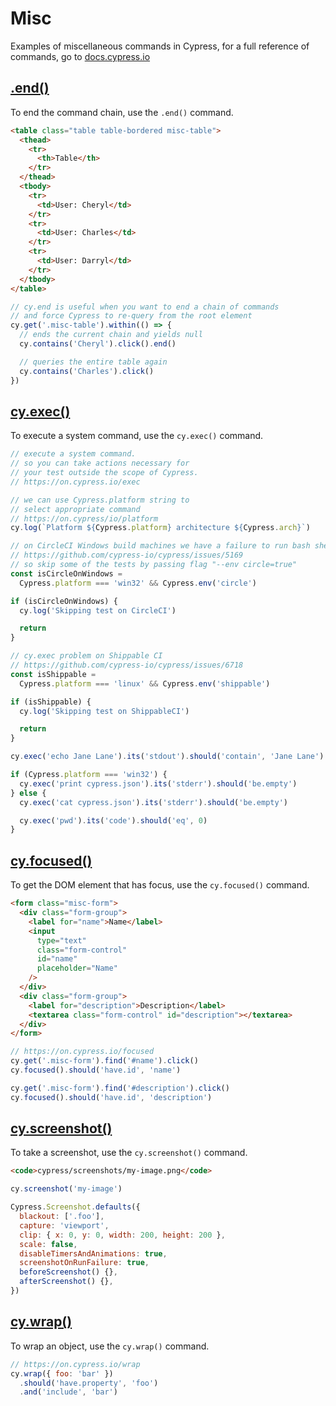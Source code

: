 # Misc

Examples of miscellaneous commands in Cypress, for a full reference of commands, go to [docs.cypress.io](https://on.cypress.io/api)

## [.end()](https://on.cypress.io/end)

To end the command chain, use the `.end()` command.

<!-- fiddle .end() - end the command chain -->

```html
<table class="table table-bordered misc-table">
  <thead>
    <tr>
      <th>Table</th>
    </tr>
  </thead>
  <tbody>
    <tr>
      <td>User: Cheryl</td>
    </tr>
    <tr>
      <td>User: Charles</td>
    </tr>
    <tr>
      <td>User: Darryl</td>
    </tr>
  </tbody>
</table>
```

```js
// cy.end is useful when you want to end a chain of commands
// and force Cypress to re-query from the root element
cy.get('.misc-table').within(() => {
  // ends the current chain and yields null
  cy.contains('Cheryl').click().end()

  // queries the entire table again
  cy.contains('Charles').click()
})
```

<!-- fiddle-end -->

## [cy.exec()](https://on.cypress.io/exec)

To execute a system command, use the `cy.exec()` command.

<!-- fiddle cy.exec() - execute a system command -->

```js
// execute a system command.
// so you can take actions necessary for
// your test outside the scope of Cypress.
// https://on.cypress.io/exec

// we can use Cypress.platform string to
// select appropriate command
// https://on.cypress/io/platform
cy.log(`Platform ${Cypress.platform} architecture ${Cypress.arch}`)

// on CircleCI Windows build machines we have a failure to run bash shell
// https://github.com/cypress-io/cypress/issues/5169
// so skip some of the tests by passing flag "--env circle=true"
const isCircleOnWindows =
  Cypress.platform === 'win32' && Cypress.env('circle')

if (isCircleOnWindows) {
  cy.log('Skipping test on CircleCI')

  return
}

// cy.exec problem on Shippable CI
// https://github.com/cypress-io/cypress/issues/6718
const isShippable =
  Cypress.platform === 'linux' && Cypress.env('shippable')

if (isShippable) {
  cy.log('Skipping test on ShippableCI')

  return
}

cy.exec('echo Jane Lane').its('stdout').should('contain', 'Jane Lane')

if (Cypress.platform === 'win32') {
  cy.exec('print cypress.json').its('stderr').should('be.empty')
} else {
  cy.exec('cat cypress.json').its('stderr').should('be.empty')

  cy.exec('pwd').its('code').should('eq', 0)
}
```

<!-- fiddle-end -->

## [cy.focused()](https://on.cypress.io/focused)

To get the DOM element that has focus, use the `cy.focused()` command.

<!-- fiddle cy.focused() - get the DOM element that has focus -->

```html
<form class="misc-form">
  <div class="form-group">
    <label for="name">Name</label>
    <input
      type="text"
      class="form-control"
      id="name"
      placeholder="Name"
    />
  </div>
  <div class="form-group">
    <label for="description">Description</label>
    <textarea class="form-control" id="description"></textarea>
  </div>
</form>
```

```js
// https://on.cypress.io/focused
cy.get('.misc-form').find('#name').click()
cy.focused().should('have.id', 'name')

cy.get('.misc-form').find('#description').click()
cy.focused().should('have.id', 'description')
```

<!-- fiddle-end -->

## [cy.screenshot()](https://on.cypress.io/screenshot)

To take a screenshot, use the `cy.screenshot()` command.

<!-- run this test in exported specs, since it reports zero width from fiddle -->
<!-- fiddle.export Cypress.Screenshot / cy.screenshot() - take a screenshot -->

```html
<code>cypress/screenshots/my-image.png</code>
```

```js
cy.screenshot('my-image')
```

<!-- fiddle-end -->

<!-- fiddle Cypress.Screenshot / Cypress.Screenshot.defaults() - change default config of screenshots -->

```js
Cypress.Screenshot.defaults({
  blackout: ['.foo'],
  capture: 'viewport',
  clip: { x: 0, y: 0, width: 200, height: 200 },
  scale: false,
  disableTimersAndAnimations: true,
  screenshotOnRunFailure: true,
  beforeScreenshot() {},
  afterScreenshot() {},
})
```

<!-- fiddle-end -->

## [cy.wrap()](https://on.cypress.io/wrap)

To wrap an object, use the `cy.wrap()` command.

<!-- fiddle cy.wrap() - wrap an object -->

```js
// https://on.cypress.io/wrap
cy.wrap({ foo: 'bar' })
  .should('have.property', 'foo')
  .and('include', 'bar')
```

<!-- fiddle-end -->
